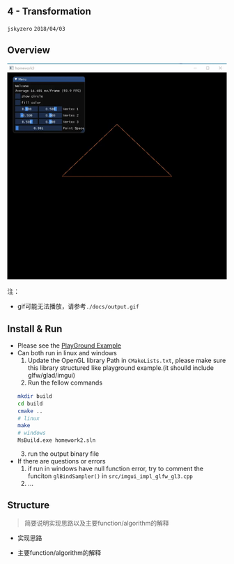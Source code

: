 ## 4 - Transformation
`jskyzero` `2018/04/03`

## Overview

![](./docs/output.gif)

注：
+ gif可能无法播放，请参考`./docs/output.gif`

## Install & Run

+ Please see the [PlayGround Example](https://github.com/jskyzero/Computer-Graphics/tree/master/projects/OpenGL-Playground)
+ Can both run in linux and windows
  1. Update the OpenGL library Path in `CMakeLists.txt`, please make sure this library structured like playground example.(it shoulld include glfw/glad/imgui)
  2. Run the fellow commands
    ```Bash
    mkdir build
    cd build
    cmake ..
    # linux
    make
    # windows
    MsBuild.exe homework2.sln
    ```
  3. run the output binary file
+ If there are questions or errors
  1. if run in windows have null function error, try to comment the funciton `glBindSampler()` in `src/imgui_impl_glfw_gl3.cpp`
  2. ...


## Structure

> 简要说明实现思路以及主要function/algorithm的解释

+ 实现思路

+ 主要function/algorithm的解释

